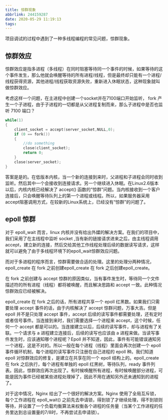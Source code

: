 ```yaml
---
title: 惊群现象
abbrlink: 244159287
date: 2020-05-29 11:19:13
tags:
---
```


项目调试的过程中遇到了一种多线程编程的常见问题，惊群现象。
<!--more-->

## 惊群效应
惊群效应是指多进程（多线程）在同时阻塞等待同一个事件的时候，如果等待的这个事件发生，那么他就会唤醒等待的所有进程/线程，但是最终却只能有一个进程/线程获得资源，其他进程/线程获取资源失败，重新进入休眠状态，这种现象就叫做惊群效应。

考虑这样一个问题，在主进程中创建一个socket并在7100端口开始监听， fork 产生一个子进程，由于子进程的一切都是从父进程复制而来，那么子进程中是否也监听 7100 端口？
```c++
while(1)
{
	client_socket = accept(server_socket,NULL,0);
    if (0 == fork())
    {
        //do something
        close(client_socket);
        return 0;
    }
    close(server_socket);
}
```

答案是是的。在低版本内核，当一个新的连接到来时，父进程和子进程会同时收到监听。然后其中一个会接收到连接请求。另一个继续进入休眠。在Linux2.6版本以后，内核内核已经解决了 accept() 函数的“惊群”问题。当内核接收到一个客户连接后，只会唤醒等待队列上的第一个进程或线程。所以，如果服务器采用accept阻塞调用方式，在较新的Linux系统上，已经没有“惊群”的问题了。

## epoll 惊群
对于 epoll_wait 而言，linux 内核并没有给出外媒的解决方案。在我们的项目中，我们采用了在主线程中监听 socket ,当有新的链接请求进来之后，由主线程调用 accept，建立新的连接，然后交给其他工作线程处理后续的数据读写请求，这样就可以避免了由于多线程环境下的epoll_wait惊群效应问题。

而对于多进程的程序而言，惊群需要做合适的处理。这里的处理分两种情况，epoll_create 在 fork 之前创建epoll_create 在 fork 之后创建epoll_create。

在 fork 之前创建与 accept 惊群的原因类似，当有事件发生时，等待同一个文件描述符的所有进程（线程）都将被唤醒，而且解决思路和 accept 一致。此种情况惊群效应已经被解决。

epoll_create 在 fork 之后的话，所有进程共享一个 epoll 红黑数。如果我们只需要处理 accept 事件的话，由于内核解决了 accept 惊群问题，万事大吉。但是 epoll 并不是只处理 accept 事件，accept 后续的读写事件都需要处理，还有定时或者信号事件。当连接到来时，我们需要选择一个进程来 accept，这个时候，任何一个 accept 都是可以的。当连接建立以后，后续的读写事件，却与进程有了关联。一个请求与 a 进程建立连接后，后续的读写也应该由 a 进程来做。当读写事件发生时，应该通知哪个进程呢？Epoll 并不知道，因此，事件有可能错误通知另一个进程，这是不对的。所以一般在每个进程（线程）里面会再次创建一个 epoll 事件循环机制，每个进程的读写事件只注册在自己进程的 epoll 种。我们知道 epoll 对惊群效应的修复，是建立在共享在同一个 epoll 结构上的。epoll_create 在 fork 之后执行，每个进程有单独的 epoll 红黑树，等待队列，ready 事件列表。因此，惊群效应再次出现了。有时候唤醒所有进程，有时候唤醒部分进程，可能是因为事件已经被某些进程处理掉了，因此不用在通知另外还未通知到的进程了。

对于这中情况，Nginx 给出了一个很好的解决方案。Nginx 使用了全局互斥锁，每个工作进程在 epoll_wait() 之前先去申请锁，得到锁了才继续处理，得不到锁则等待，并设置了一个负载均衡算法来权衡各个进程的任务量（当某个工作进程的任务里达到总设置量的7/8时，不再尝试去申请锁）。
